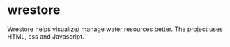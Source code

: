 # wrestore
Wrestore helps visualize/ manage water resources better. The project uses HTML, css and Javascript. 
